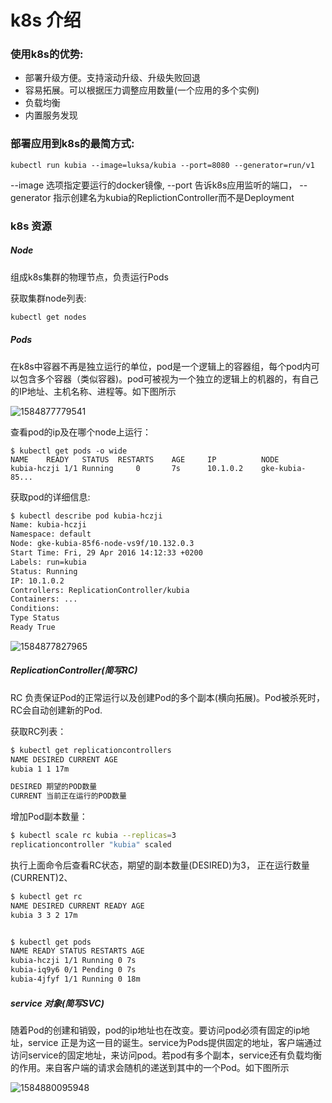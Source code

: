 # k8s 介绍

### 使用k8s的优势:

* 部署升级方便。支持滚动升级、升级失败回退
* 容易拓展。可以根据压力调整应用数量(一个应用的多个实例)
* 负载均衡
* 内置服务发现

### 部署应用到k8s的最简方式:

~~~
kubectl run kubia --image=luksa/kubia --port=8080 --generator=run/v1
~~~

--image 选项指定要运行的docker镜像, --port 告诉k8s应用监听的端口， --generator 指示创建名为kubia的ReplictionController而不是Deployment



### k8s 资源

##### Node

组成k8s集群的物理节点，负责运行Pods

获取集群node列表:

~~~bash
kubectl get nodes
~~~



##### Pods

在k8s中容器不再是独立运行的单位，pod是一个逻辑上的容器组，每个pod内可以包含多个容器（类似容器)。pod可被视为一个独立的逻辑上的机器的，有自己的IP地址、主机名称、进程等。如下图所示

![1584877779541](C:\Users\lenovo\AppData\Roaming\Typora\typora-user-images\1584877779541.png)



查看pod的ip及在哪个node上运行：

~~~
$ kubectl get pods -o wide
NAME 	READY 	STATUS 	RESTARTS 	AGE 	IP 			NODE
kubia-hczji 1/1 Running 	0 		7s 		10.1.0.2 	gke-kubia-85...
~~~





获取pod的详细信息:

~~~bash
$ kubectl describe pod kubia-hczji
Name: kubia-hczji
Namespace: default
Node: gke-kubia-85f6-node-vs9f/10.132.0.3
Start Time: Fri, 29 Apr 2016 14:12:33 +0200
Labels: run=kubia
Status: Running
IP: 10.1.0.2
Controllers: ReplicationController/kubia
Containers: ...
Conditions:
Type Status
Ready True
~~~





![1584877827965](C:\Users\lenovo\AppData\Roaming\Typora\typora-user-images\1584877827965.png)





##### ReplicationController(简写RC)

RC 负责保证Pod的正常运行以及创建Pod的多个副本(横向拓展)。Pod被杀死时，RC会自动创建新的Pod.

获取RC列表：

~~~bash
$ kubectl get replicationcontrollers
NAME DESIRED CURRENT AGE
kubia 1 1 17m

DESIRED 期望的POD数量
CURRENT 当前正在运行的POD数量
~~~



增加Pod副本数量：

~~~bash
$ kubectl scale rc kubia --replicas=3
replicationcontroller "kubia" scaled
~~~



执行上面命令后查看RC状态，期望的副本数量(DESIRED)为3， 正在运行数量(CURRENT)2、

~~~bash
$ kubectl get rc
NAME DESIRED CURRENT READY AGE
kubia 3 3 2 17m


$ kubectl get pods
NAME READY STATUS RESTARTS AGE
kubia-hczji 1/1 Running 0 7s
kubia-iq9y6 0/1 Pending 0 7s
kubia-4jfyf 1/1 Running 0 18m
~~~



##### service 对象(简写SVC)

随着Pod的创建和销毁，pod的ip地址也在改变。要访问pod必须有固定的ip地址，service 正是为这一目的诞生。service为Pods提供固定的地址，客户端通过访问service的固定地址，来访问pod。若pod有多个副本，service还有负载均衡的作用。来自客户端的请求会随机的递送到其中的一个Pod。如下图所示



![1584880095948](C:\Users\lenovo\AppData\Roaming\Typora\typora-user-images\1584880095948.png)
